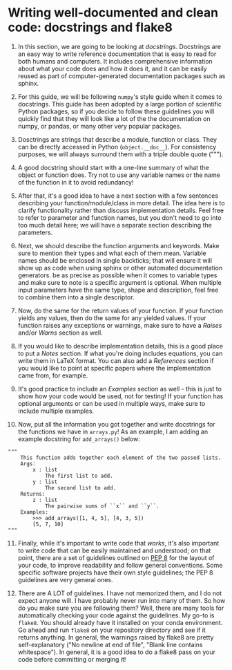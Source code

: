 # Writing well-documented and clean code: docstrings and flake8

1. In this section, we are going to be looking at _docstrings_. Docstrings are an easy way to write reference documentation that is easy to read for both humans and computers. It includes comprehensive information about what your code does and how it does it, and it can be easily reused as part of computer-generated documentation packages such as sphinx.

2. For this guide, we will be following `numpy`'s style guide when it comes to docstrings. This guide has been adopted by a large portion of scientific Python packages, so if you decide to follow these guidelines you will quickly find that they will look like a lot of the the documentation on numpy, or pandas, or many other very popular packages.

3. Dosctrings are strings that describe a module, function or class. They can be directly accessed in Python (`object.__doc__`). For consistency purposes, we will always surround them with a triple double quote (""").

4. A good docstring should start with a one-line summary of what the object or function does. Try not to use any variable names or the name of the function in it to avoid redundancy!

5. After that, it's a good idea to have a next section with a few sentences describing your function/module/class in more detail. The idea here is to clarify functionality rather than discuss implementation details. Feel free to refer to parameter and function names, but you don't need to go into too much detail here; we will have a separate section describing the parameters.

6. Next, we should describe the function arguments and keywords. Make sure to mention their types and what each of them mean. Variable names should be enclosed in single backticks; that will ensure it will show up as code when using sphinx or other automated documentation generators. be as precise as possible when it comes to variable types and make sure to note is a specific argument is optional. When multiple input parameters have the same type, shape and description, feel free to combine them into a single descriptor.

7. Now, do the same for the return values of your function. If your function yields any values, then do the same for any yielded values. If your function raises any exceptions or warnings, make sure to have a _Raises_ and/or _Warns_ section as well.

8. If you would like to describe implementation details, this is a good place to put a _Notes_ section. If what you're doing includes equations, you can write them in LaTeX format. You can also add a _References_ section if you would like to point at specific papers where the implementation came from, for example.

9. It's good practice to include an _Examples_ section as well - this is just to show how your code would be used, not for testing! If your function has optional arguments or can be used in multiple ways, make sure to include multiple examples.

10. Now, put all the information you got together and write docstrings for the functions we have in `arrays.py`! As an example, I am adding an example docstring for `add_arrays()` below:
```
"""
    This function adds together each element of the two passed lists.
    Args:
        x : list
            The first list to add.
        y : list
            The second list to add.
    Returns:
        z : list
            The pairwise sums of ``x`` and ``y``.
    Examples:
        >>> add_arrays([1, 4, 5], [4, 3, 5])
        [5, 7, 10]
"""
```

11. Finally, while it's important to write code that _works_, it's also important to write code that can be easily maintained and understood; on that point, there are a set of guidelines outlined on [PEP 8](https://peps.python.org/pep-0008/) for the layout of your code, to improve readability and follow general conventions. Some specific software projects have their own style guidelines; the PEP 8 guidelines are very general ones.

12. There are A LOT of guidelines. I have not memorized them, and I do not expect anyone will. I have probably never run into many of them. So how do you make sure you are following them? Well, there are many tools for automatically checking your code against the guidelines. My go-to is `flake8`. You should already have it installed on your conda environment. Go ahead and run `flake8` on your repository directory and see if it returns anything. In general, the warnings raised by flake8 are pretty self-explanatory ("No newline at end of file", "Blank line contains whitespace"). In general, it is a good idea to do a flake8 pass on your code before committing or merging it!
